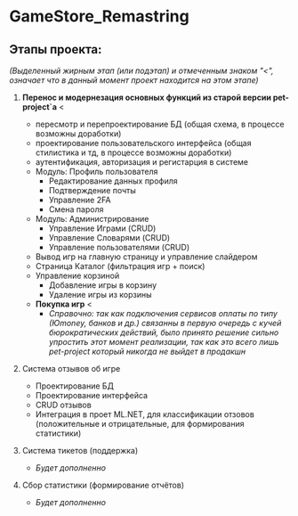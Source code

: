 # GameStore_Remastring
## Этапы проекта:
*(Выделенный жирным этап (или подэтап) и отмеченным знаком "<", означает что в данный момент проект находится на этом этапе)*
1. **Перенос и модернезация основных функций из старой версии pet-project`а** <
   - пересмотр и перепроектирование БД (общая схема, в процессе возможны доработки)
   - проектирование пользовательского интерфейса (общая стилистика и тд, в процессе возможны доработки)
   - аутентификация, авторизация и регистарция в системе
   - Модуль: Профиль пользователя
     - Редактирование данных профиля
     - Подтверждение почты
     - Управление 2FA
     - Смена пароля
   - Модуль: Администрирование
     - Управление Играми (CRUD)
     - Управление Словарями (CRUD)
     - Управление пользователями (CRUD)
   - Вывод игр на главную страницу и управление слайдером
   - Страница Каталог (фильтрация игр + поиск)
   - Управление корзиной
     - Добавление игры в корзину
     - Удаление игры из корзины
   - **Покупка игр** <
     - *Справочно: так как подключения сервисов оплаты по типу (Юmoney, банков и др.) связанны в первую очередь с кучей бюрократических действий, было принято решение сильно упростить этот момент реализации, так как это всего лишь pet-project который никогда не выйдет в продакшн*

2. Система отзывов об игре
   - Проектирование БД
   - Проектирование интерфейса
   - CRUD отзывов
   - Интеграция в проет ML.NET, для классификации отзовов (положительные и отрицательные, для формирования статистики)

3. Система тикетов (поддержка)
   - *Будет дополненно*

5. Сбор статистики (формирование отчётов)
   - *Будет дополненно*
